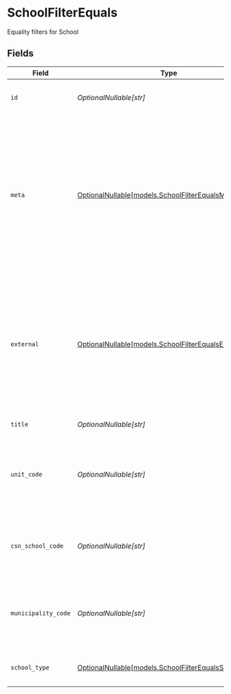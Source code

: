 # SchoolFilterEquals

Equality filters for School


## Fields

| Field                                                                                                                                                                                  | Type                                                                                                                                                                                   | Required                                                                                                                                                                               | Description                                                                                                                                                                            | Example                                                                                                                                                                                |
| -------------------------------------------------------------------------------------------------------------------------------------------------------------------------------------- | -------------------------------------------------------------------------------------------------------------------------------------------------------------------------------------- | -------------------------------------------------------------------------------------------------------------------------------------------------------------------------------------- | -------------------------------------------------------------------------------------------------------------------------------------------------------------------------------------- | -------------------------------------------------------------------------------------------------------------------------------------------------------------------------------------- |
| `id`                                                                                                                                                                                   | *OptionalNullable[str]*                                                                                                                                                                | :heavy_minus_sign:                                                                                                                                                                     | Unique identifier for the School                                                                                                                                                       | 123e4567-e89b-12d3-a456-426614174000                                                                                                                                                   |
| `meta`                                                                                                                                                                                 | [OptionalNullable[models.SchoolFilterEqualsMeta]](../models/schoolfilterequalsmeta.md)                                                                                                 | :heavy_minus_sign:                                                                                                                                                                     | Metadata information for the School                                                                                                                                                    | {<br/>"createdAt": "2024-01-15T10:30:00Z",<br/>"createdBy": "123e4567-e89b-12d3-a456-426614174000",<br/>"updatedAt": "2024-01-15T10:30:00Z",<br/>"updatedBy": "123e4567-e89b-12d3-a456-426614174000"<br/>} |
| `external`                                                                                                                                                                             | [OptionalNullable[models.SchoolFilterEqualsExternal]](../models/schoolfilterequalsexternal.md)                                                                                         | :heavy_minus_sign:                                                                                                                                                                     | External is a reusable object that can be used to store external information about the school from another system, used for third-party integration tracking.                          | {<br/>"sourceID": "example",<br/>"source": "example"<br/>}                                                                                                                             |
| `title`                                                                                                                                                                                | *OptionalNullable[str]*                                                                                                                                                                | :heavy_minus_sign:                                                                                                                                                                     | The title of the school                                                                                                                                                                | example                                                                                                                                                                                |
| `unit_code`                                                                                                                                                                            | *OptionalNullable[str]*                                                                                                                                                                | :heavy_minus_sign:                                                                                                                                                                     | The School Unit Code provided by SCB, is used in reports and printed on grade documents                                                                                                | example                                                                                                                                                                                |
| `csn_school_code`                                                                                                                                                                      | *OptionalNullable[str]*                                                                                                                                                                | :heavy_minus_sign:                                                                                                                                                                     | The School Code provided by CSN, required for reports to CSN                                                                                                                           | example                                                                                                                                                                                |
| `municipality_code`                                                                                                                                                                    | *OptionalNullable[str]*                                                                                                                                                                | :heavy_minus_sign:                                                                                                                                                                     | Municipality code of the school, is used in reports and printed on grade documents                                                                                                     | example                                                                                                                                                                                |
| `school_type`                                                                                                                                                                          | [OptionalNullable[models.SchoolFilterEqualsSchoolType]](../models/schoolfilterequalsschooltype.md)                                                                                     | :heavy_minus_sign:                                                                                                                                                                     | Type of schooling provided at the school                                                                                                                                               |                                                                                                                                                                                        |